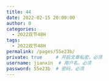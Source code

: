 ```yaml
---
title: 44
date: 2022-02-15 20:00:00
author: 0
categories: 
  - 2022双节48H
tags: 
  - 2022双节48H
permalink: /pages/55e23b/
private: true     # 开启文章私密，必须
username: jianxin  # 用户名，必须
password: 55e23b  # 密码，必须
---
```


